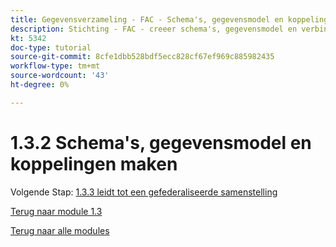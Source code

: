 ```yaml
---
title: Gegevensverzameling - FAC - Schema's, gegevensmodel en koppelingen maken
description: Stichting - FAC - creeer schema's, gegevensmodel en verbindingen
kt: 5342
doc-type: tutorial
source-git-commit: 8cfe1dbb528bdf5ecc828cf67ef969c885982435
workflow-type: tm+mt
source-wordcount: '43'
ht-degree: 0%

---
```


# 1.3.2 Schema&#39;s, gegevensmodel en koppelingen maken

Volgende Stap: [ 1.3.3 leidt tot een gefederaliseerde samenstelling ](./ex3.md)

[Terug naar module 1.3](./fac.md)

[Terug naar alle modules](../../../overview.md)
